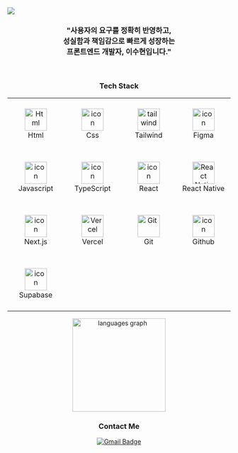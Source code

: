 <img src="https://github.com/user-attachments/assets/03cc4a13-e135-45ea-bfac-377f73210862" />

<h3 align="center">"사용자의 요구를 정확히 반영하고, <br/> 성실함과 책임감으로 
빠르게 성장하는 <br/> 프론트엔드 개발자, 이수현입니다."</h3>
<br/>

<h3 align="center">Tech Stack</h1>

<table align="center">
  <tr>
     <td align="center" width="120" height = "120">
      <img src="https://skillicons.dev/icons?i=html" width="50" height="50" alt="Html" />
      <br>Html
    </td>
    <td align="center" width="120" height = "120">
      <img src="https://skillicons.dev/icons?i=css" alt="icon" width="50" height="50" />
      <br>Css
    </td>     
    <td align="center" width="120" height = "120">
      <img src="https://skillicons.dev/icons?i=tailwind" width="50" height="50" alt="tailwind" />
      <br>Tailwind
    </td>
    <td align="center" width="120" height = "120">
      <img src="https://skillicons.dev/icons?i=figma" alt="icon" width="50" height="50" />
      <br>Figma
    </td>   
  </tr>
  <tr>
    <td align="center" width="120" height = "120">
      <img src="https://skillicons.dev/icons?i=javascript" alt="icon" width="50" height="50" />
      <br>Javascript
    </td>
    <td align="center" width="120" height = "120">
      <img src="https://techstack-generator.vercel.app/ts-icon.svg" alt="icon" width="50" height="50" />
      <br>TypeScript
    </td>
    <td align="center" width="120" height = "120">
      <img src="https://techstack-generator.vercel.app/react-icon.svg" alt="icon" width="50" height="50" />
      <br>React
    </td>
    <td align="center" width="120" height = "120">
      <img src="https://reactnative.dev/img/header_logo.svg" width="50" height="50" alt="React Native" />
      <br>React Native
    </td>
  </tr>  
  <tr>    
    <td align="center" width="120" height = "120">
      <img src="https://skillicons.dev/icons?i=nextjs" alt="icon" width="50" height="50" />
      <br>Next.js
    </td>
    <td align="center" width="120" height = "120">
      <img src="https://skillicons.dev/icons?i=vercel" width="50" height="50" alt="Vercel" />
      <br>Vercel
    </td>
    <td align="center" width="120" height = "120">
      <img src="https://user-images.githubusercontent.com/25181517/192108372-f71d70ac-7ae6-4c0d-8395-51d8870c2ef0.png" width="50" height="50" alt="Git" />
      <br>Git
    </td>
    <td align="center" width="120" height = "120">
      <img src="https://techstack-generator.vercel.app/github-icon.svg" alt="icon" width="50" height="50" />
      <br>Github
    </td>
  </tr>
  <tr>
     <td align="center" width="120" height = "120">
      <img src="https://skillicons.dev/icons?i=supabase" alt="icon" width="50" height="50" />
      <br>Supabase
    </td>
    <td align="center" width="120" height = "120">
    </td>
    <td align="center" width="120" height = "120">
    </td>
    <td align="center" width="120" height = "120">
    </td>
  </tr>
</table>

<div align="center">
  <img src="https://github-readme-stats.vercel.app/api/top-langs?username=suhyun5252&locale=en&hide_title=false&layout=compact&card_width=380&langs_count=5&theme=dracula&hide_border=false" height="210" alt="languages graph" style="vertical-align: middle;" />
  
</div>

<div align=center>

### Contact Me


[![Gmail Badge](https://img.shields.io/badge/Gmail-d14836?style=flat-square&logo=Gmail&logoColor=white&link=mailto:o52o.suhyun@gmail.com)](mailto:o52o.suhyun@gmail.com)



</div>

